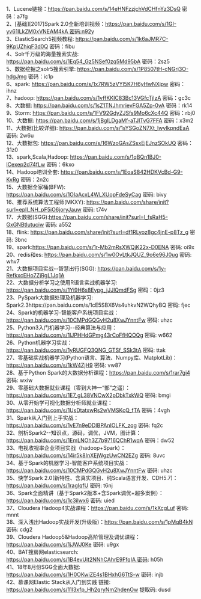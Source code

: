 1、Lucene链接：https://pan.baidu.com/s/14eHNFzzjchVdCHfnYz3DsQ 密码：a7fg  
2、[基础][2017]Spark 2.0全新培训视频：https://pan.baidu.com/s/1GI-yv61ILkZM0xVNEAM4kA 密码:n92y  
3、ElasticSearch5视频教程: https://pan.baidu.com/s/1k6aJMR7C-9KpUZhiqF3d0Q 密码：fibu  
4、Solr千万级的海量搜索实战: https://pan.baidu.com/s/1Eq54_Gz5NSef0zq5Md95bA 密码：2sz5  
5、数据挖掘之solr5搜索引擎: https://pan.baidu.com/s/1P8507tH-cNGrj3O-hdgJmg 密码：ic1p  
6、spark: https://pan.baidu.com/s/1x7RW5zVYl5K7H6yHwNXjpw 密码：ihnz  
7、hadoop: https://pan.baidu.com/s/1vffKKIC83Bc13VGfcTjlzA 密码：gc3c  
8、大数据: https://pan.baidu.com/s/1sZ1TNJhmrievFGA5Zp-0vA 密码：rk14  
9、Storm: https://pan.baidu.com/s/1FV92GdyZJSfs9Mo6cXc44Q 密码：rbj0  
10、大数据: https://pan.baidu.com/s/1jBglLDgaMf-aTJlTvG7FFA 密码：x3m2  
11、大数据(比较详细): https://pan.baidu.com/s/1sYSGoZN7Xt_lwylkpndEaA 密码: 2w6u  
12、大数据包: https://pan.baidu.com/s/16WzoGAsZSsxEjEJnzSOkUQ 密码：31z0  
13、spark,Scala,Hadoop: https://pan.baidu.com/s/1qBQn1BJ0-lCexep2d74fLw 密码：6kxo  
14、Hadoop培训全套: https://pan.baidu.com/s/1EoaS842HDKVcBd-G9-KvRg 密码：2n2c  
15、大数据全家桶(BFW): https://pan.baidu.com/s/1OIaAcxL4WLXUopFdeSyCag 密码: bivy  
16、推荐系统算法工程师(MKXY): https://pan.baidu.com/share/init?surl=eplI_NH_pF5iO6joryJauw 密码: t74v  
17、大数据(SGG):https://pan.baidu.com/share/init?surl=l_fsRaH5-GxGNBtlutuciw 密码: a552  
18、flink: https://pan.baidu.com/share/init?surl=df1RLyoz8gc4jnE-p8Tz_g 密码: 3bnc  
19、spark:https://pan.baidu.com/s/1r-Mb2mRsXWQjK22x-D0ENA 密码: oi9x  
20、redis和es: https://pan.baidu.com/s/1w0OvLtkJQUZ_9o6e96J0ug 密码: whv7  
21、大数据项目实战--智慧出行(SGG): https://pan.baidu.com/s/1y-RefkxcEHo7ZjRgL1Jq1A  
22、大数据分析学习之使用R语言实战机器学习: https://pan.baidu.com/s/1Yi9H6s8Eypg_jJJlQmdFSg  密码：0jz3  
23、PySpark大数据处理及机器学习: Spark2.3https://pan.baidu.com/s/1cE5SBX6Vs4uhkvN2WQhyBQ  密码: fjec  
24、Spark的机器学习-智能客户系统项目实战：https://pan.baidu.com/s/10CMPdGQGvH2u8XwJYnntFw 密码: uhzc  
25、Python3入门机器学习--经典算法与应用：https://pan.baidu.com/s/1lJPHHdGPmg43rCoFfHQOQg 密码: w662  
26、Python机器学习实战：https://pan.baidu.com/s/1yRUGFQ3QNG_GTSf_SSk3tA 密码: ttak  
27、零基础实战机器学习(Python语言、算法、Numpy库、MatplotLib)：https://pan.baidu.com/s/1kW4ZjH9 密码: vw87  
28、基于Python Spark的大数据分析课程：https://pan.baidu.com/s/1rar7gi4 密码: wxiw  
29、零基础大数据就业课程（零到大神一“部”之遥）：https://pan.baidu.com/s/1E7_gL38VNCwX2pDbkTxkWQ 密码: bmgi  
30、从零开始学可视化数据分析师就业课程：https://pan.baidu.com/s/1UsDtatxwRs2wVMSKcQ_fTA 密码：4vgh  
31、Spark从入门到上手实战：https://pan.baidu.com/s/1vE7n9eDDIBPAnIOLFK_zqg 密码: fq2c  
32、剖析Spark2--知识点，源码，调优，JVM，图计算：https://pan.baidu.com/s/1EmLNOh3Z7b9716QChR1wqA 密码：dw52  
33、电视收视率企业项目实战（hadoop+Spark）：https://pan.baidu.com/s/14ir5k8InXEjWgzUwCN2EZg 密码: 8uvc  
34、基于Spark的机器学习-智能客户系统项目实战：https://pan.baidu.com/s/10CMPdGQGvH2u8XwJYnntFw 密码: uhzc  
35、快学Spark 2.0(新特性、含真实项目、纯Scala语言开发、CDH5.7)：https://pan.baidu.com/s/1ragIqfU 密码: t6nj  
36、Spark全面精讲（基于Spark2版本+含Spark调优+超多案例）：https://pan.baidu.com/s/1c3ilwx6 密码: uied  
37、Cloudera Hadoop4实战课程：https://pan.baidu.com/s/1kXcgLuf  密码: mnnt  
38、深入浅出Hadoop实战开发(升级版)：https://pan.baidu.com/s/1pMqB4kN 密码: cdg2  
39、Cloudera Hadoop5&Hadoop高阶管理及调优课程：https://pan.baidu.com/s/1jJWJ0Ke 密码: u9gx  
40、BAT搜房网elasticsearch: https://pan.baidu.com/s/1B4evUit2NNhCAhrE9FfqIA 密码: h05h  
41、18年8月份SGG全面大数据: https://pan.baidu.com/s/1H0OKwiZE4s1BHxhG6TtS-w 密码: injb  
42、慕课网Elastic Stack从入门到实践   链接: https://pan.baidu.com/s/11l3xfp_Hh2qryNm2hdenOw 提取码: dusd

